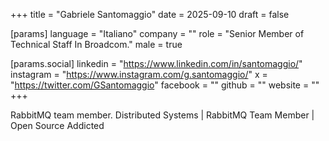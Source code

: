 +++
title = "Gabriele Santomaggio"
date = 2025-09-10
draft = false

[params]
language = "Italiano"
company = ""
role = "Senior Member of Technical Staff In Broadcom."
male = true

[params.social]
linkedin = "https://www.linkedin.com/in/santomaggio/"
instagram = "https://www.instagram.com/g.santomaggio/"
x = "https://twitter.com/GSantomaggio"
facebook = ""
github = ""
website = ""
+++

RabbitMQ team member.
Distributed Systems | RabbitMQ Team Member | Open Source Addicted
